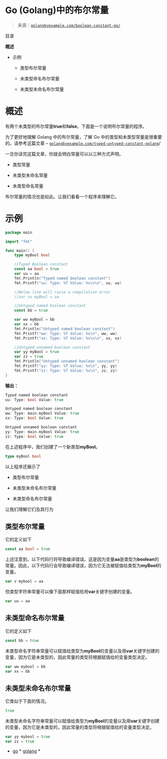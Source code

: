 <!--yml

类别：未分类

日期：2024-10-13 06:28:24

-->

# Go (Golang)中的布尔常量

> 来源：[`golangbyexample.com/boolean-constant-go/`](https://golangbyexample.com/boolean-constant-go/)

目录

**概述**

+   示例

    +   类型布尔常量

    +   未类型命名布尔常量

    +   未类型未命名布尔常量 

# **概述**

有两个未类型的布尔常量**true**和**false**。下面是一个说明布尔常量的程序。

为了更好地理解 Golang 中的布尔常量，了解 Go 中的类型和未类型常量是很重要的。请参考这篇文章 – [`golangbyexample.com/typed-untyped-constant-golang`](https://golangbyexample.com/typed-untyped-constant-golang)/

一旦你读完这篇文章，你就会明白常量可以以三种方式声明。

+   类型常量

+   未类型未命名常量

+   未类型命名常量

布尔常量的情况也是如此。让我们看看一个程序来理解它。

# **示例**

```go
package main

import "fmt"

func main() {
	type myBool bool

	//Typed Boolean constant
	const aa bool = true
	var uu = aa
	fmt.Println("Typed named boolean constant")
	fmt.Printf("uu: Type: %T Value: %v\n\n", uu, uu)

	//Below line will raise a compilation error
	//var vv myBool = aa

	//Untyped named boolean constant
	const bb = true

	var ww myBool = bb
	var xx = bb
	fmt.Println("Untyped named boolean constant")
	fmt.Printf("ww: Type: %T Value: %v\n", ww, ww)
	fmt.Printf("xx: Type: %T Value: %v\n\n", xx, xx)

	//Untyped unnamed boolean constant
	var yy myBool = true
	var zz = true
	fmt.Println("Untyped unnamed boolean constant")
	fmt.Printf("yy: Type: %T Value: %v\n", yy, yy)
	fmt.Printf("zz: Type: %T Value: %v\n", zz, zz)
}
```

**输出：**

```go
Typed named boolean constant
uu: Type: bool Value: true

Untyped named boolean constant
ww: Type: main.myBool Value: true
xx: Type: bool Value: true

Untyped unnamed boolean constant
yy: Type: main.myBool Value: true
zz: Type: bool Value: true
```

在上述程序中，我们创建了一个新类型**myBool**。

```go
type myBool bool
```

以上程序还展示了

+   类型布尔常量

+   未类型未命名布尔常量

+   未类型命名布尔常量

让我们理解它们及其行为

## **类型布尔常量**

它的定义如下

```go
const aa bool = true
```

上述注意到，以下代码行将导致编译错误。这是因为变量**aa**是类型为**boolean**的常量。因此，以下代码行会导致编译错误，因为它无法被赋值给类型为**myBool**的变量。

```go
var v mybool = aa
```

但类型字符串常量可以像下面那样赋值给用**var**关键字创建的变量。

```go
var uu = aa
```

## **未类型命名布尔常量**

它的定义如下

```go
const bb = true
```

未类型命名字符串常量可以赋值给类型为**myBool**的变量以及用**var**关键字创建的变量，因为它是未类型的，因此常量的类型将根据赋值给的变量类型决定。

```go
var ww mybool = bb
var xx = bb
```

## **未类型未命名布尔常量**

它类似于下面的情况。

```go
true
```

未类型未命名字符串常量可以赋值给类型为**myBool**的变量以及用**var**关键字创建的变量，因为它是未类型的，因此常量的类型将根据赋值给的变量类型决定。

```go
var yy mybool = true
var zz = true
```

+   [go](https://golangbyexample.com/tag/go/) * [golang](https://golangbyexample.com/tag/golang/) *
